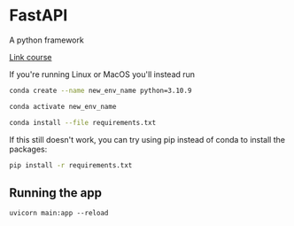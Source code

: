 # FastAPI
A python framework

[Link course](https://www.youtube.com/playlist?list=PLqAmigZvYxIL9dnYeZEhMoHcoP4zop8-p)

If you're running Linux or MacOS you'll instead run
```bash
conda create --name new_env_name python=3.10.9

conda activate new_env_name

conda install --file requirements.txt

```

If this still doesn't work, you can try using pip instead of conda to install the packages:

```bash
pip install -r requirements.txt
```
## Running the app
`uvicorn main:app --reload`

